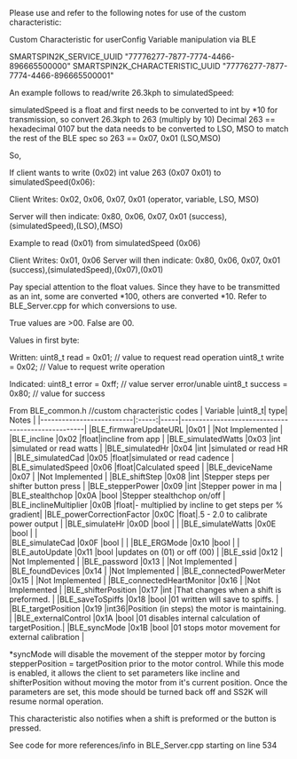 Please use and refer to the following notes for use of the custom characteristic:

Custom Characteristic for userConfig Variable manipulation via BLE

SMARTSPIN2K_SERVICE_UUID        "77776277-7877-7774-4466-896665500000"
SMARTSPIN2K_CHARACTERISTIC_UUID "77776277-7877-7774-4466-896665500001"

An example follows to read/write 26.3kph to simulatedSpeed:

simulatedSpeed is a float and first needs to be converted to int by *10 for transmission, so convert 26.3kph to 263 (multiply by 10)
Decimal 263 == hexadecimal 0107 but the data needs to be converted to LSO, MSO to match the rest of the BLE spec so 263 == 0x07, 0x01 (LSO,MSO)

So,

If client wants to write (0x02) int value 263 (0x07 0x01) to simulatedSpeed(0x06):

Client Writes:
0x02, 0x06, 0x07, 0x01
(operator, variable, LSO, MSO)

Server will then indicate:
0x80, 0x06, 0x07, 0x01 
(success),(simulatedSpeed),(LSO),(MSO)

Example to read (0x01) from simulatedSpeed (0x06)

Client Writes:
0x01, 0x06
Server will then indicate:
0x80, 0x06, 0x07, 0x01 
(success),(simulatedSpeed),(0x07),(0x01)

Pay special attention to the float values. Since they have to be transmitted as an int, some are converted *100, others are converted *10.
Refer to BLE_Server.cpp for which conversions to use.

True values are >00. False are 00.

Values in first byte:

Written:
  uint8_t read        = 0x01;  // value to request read operation
  uint8_t write       = 0x02;  // Value to request write operation
  
Indicated:
  uint8_t error       = 0xff;  // value server error/unable
  uint8_t success     = 0x80;  // value for success

From BLE_common.h
//custom characteristic codes
| Variable                 |uint8_t| type| Notes                                             |
|--------------------------|:-----:|-----|---------------------------------------------------|
|BLE_firmwareUpdateURL     |0x01   |     |Not Implemented                                    |
|BLE_incline               |0x02   |float|incline from app                                   |
|BLE_simulatedWatts        |0x03   |int  |simulated or read watts                            |
|BLE_simulatedHr           |0x04   |int  |simulated or read HR                               |
|BLE_simulatedCad          |0x05   |float|simulated or read cadence                          |
|BLE_simulatedSpeed        |0x06   |float|Calculated speed                                   |
|BLE_deviceName            |0x07   |     |Not Implemented                                    |
|BLE_shiftStep             |0x08   |int  |Stepper steps per shifter button press             |
|BLE_stepperPower          |0x09   |int  |Stepper power in ma                                |
|BLE_stealthchop           |0x0A   |bool |Stepper stealthchop on/off                         |
|BLE_inclineMultiplier     |0x0B   |float|- multiplied by incline to get steps per % gradient|
|BLE_powerCorrectionFactor |0x0C   |float|.5 - 2.0 to calibrate power output                 |
|BLE_simulateHr            |0x0D   |bool |                                                   |
|BLE_simulateWatts         |0x0E   |bool |                                                   |    
|BLE_simulateCad           |0x0F   |bool |                                                   |
|BLE_ERGMode               |0x10   |bool |                                                   |
|BLE_autoUpdate            |0x11   |bool |updates on (01) or off (00)                        |
|BLE_ssid                  |0x12   |     |Not Implemented                                    |
|BLE_password              |0x13   |     |Not Implemented                                    |
|BLE_foundDevices          |0x14   |     |Not Implemented                                    |
|BLE_connectedPowerMeter   |0x15   |     |Not Implemented                                    |
|BLE_connectedHeartMonitor |0x16   |     |Not Implemented                                    |
|BLE_shifterPosition       |0x17   |int  |That changes when a shift is preformed.            |
|BLE_saveToSpiffs          |0x18   |bool |01 written will save to spiffs.                    |
|BLE_targetPosition        |0x19   |int36|Position (in steps) the motor is maintaining.      |
|BLE_externalControl       |0x1A   |bool |01 disables internal calculation of targetPosition.|
|BLE_syncMode              |0x1B   |bool |01 stops motor movement for external calibration   |

*syncMode will disable the movement of the stepper motor by forcing stepperPosition = targetPosition prior to the motor control. While this mode is enabled, it allows the client to set parameters like incline and shifterPosition without moving the motor from it's current position. Once the parameters are set, this mode should be turned back off and SS2K will resume normal operation.


This characteristic also notifies when a shift is preformed or the button is pressed. 

See code for more references/info in BLE_Server.cpp starting on line 534